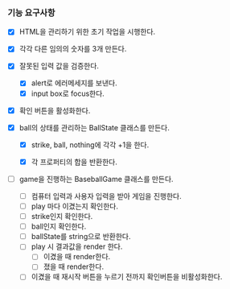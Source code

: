 ### 기능 요구사항
- [x] HTML을 관리하기 위한 초기 작업을 시행한다.
- [x] 각각 다른 임의의 숫자를 3개 만든다.
- [x] 잘못된 입력 값을 검증한다.
  - [x] alert로 에러메세지를 보낸다.
  - [x] input box로 focus한다.
- [x] 확인 버튼을 활성화한다.


- [x] ball의 상태를 관리하는 BallState 클래스를 만든다.
  - [x] strike, ball, nothing에 각각 +1을 한다.
  - [x] 각 프로퍼티의 합을 반환한다.


- [ ] game을 진행하는 BaseballGame 클래스를 만든다.
  - [ ] 컴퓨터 입력과 사용자 입력을 받아 게임을 진행한다.
  - [ ] play 마다 이겼는지 확인한다.
  - [ ] strike인지 확인한다.
  - [ ] ball인지 확인한다.
  - [ ] ballState를 string으로 반환한다.
  - [ ] play 시 결과값을 render 한다.
    - [ ] 이겼을 때 render한다.
    - [ ] 졌을 때 render한다.
  - [ ] 이겼을 때 재시작 버튼을 누르기 전까지 확인버튼을 비활성화한다.